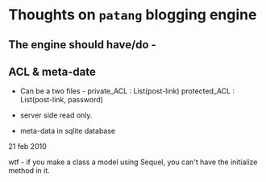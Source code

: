 # Thoughts on `patang` blogging engine

## The engine should have/do -

## ACL & meta-date

- Can be a two files -
	private_ACL		:	List(post-link)
	protected_ACL	:	List(post-link, password)
- server side read only.

- meta-data in sqlite database


21 feb 2010

wtf - if you make a class a model using Sequel, you can't have the initialize method in it.